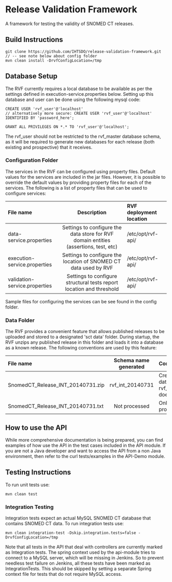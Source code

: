Release Validation Framework
============================
A framework for testing the validity of SNOMED CT releases.

Build Instructions
------------------
```
git clone https://github.com/IHTSDO/release-validation-framework.git
// -- see note below about config folder
mvn clean install -DrvfConfigLocation=/tmp
```

Database Setup
------------------
The RVF currently requires a local database to be available as per the settings defined in execution-service.properties below.
Setting up this database and user can be done using the following mysql code:
```
CREATE USER 'rvf_user'@'localhost' 
// alternatively more secure: CREATE USER 'rvf_user'@'localhost' IDENTIFIED BY 'password_here';

GRANT ALL PRIVILEGES ON *.* TO 'rvf_user'@'localhost';
```
The rvf_user should not be restricted to the rvf_master database schema, as it will be required to generate new databases for each release (both existing and prospective) that it receives.
### Configuration Folder
The services in the RVF can be configured using property files. Default values for the services are included in the jar 
files. However, it is possible to override the default values by providing property files for each of the services. 
The following is a list of property files that can be used to configure services:

|File name | Description | RVF deployment location |
|:------------- |:-------------:|:-----|
data-service.properties | Settings to configure the data store for RVF domain entities (assertions, test, etc) | /etc/opt/rvf-api/ |
execution-service.properties | Settings to configure the location of SNOMED CT data used by RVF | /etc/opt/rvf-api/ |
validation-service.properties | Settings to configure structural tests report location and threshold |  /etc/opt/rvf-api/ |

Sample files for configuring the services can be see found in the config folder.

### Data Folder
The RVF provides a convenient feature that allows published releases to be uploaded and stored to a designated 'sct data' 
folder. During startup, the RVF unzips any published release in this folder and loads it into a database as a known release. 
The following conventions are used by this feature:

|File name | Schema name generated | Comment |
|:------------- |:-------------:|:-----|
SnomedCT\_Release\_INT\_20140731.zip | rvf\_int\_20140731 | Created if database named rvf\_int\_20140731 does not exist |
SnomedCT\_Release\_INT\_20140731.txt | Not processed | Only zip files are processed |

How to use the API
--------------------
While more comprehensive documentation is being prepared, you can find examples of how use the API in the test cases 
included in the API module. If you are not a Java developer and want to access the API from a non Java environment, 
then refer to the curl tests/examples in the API-Demo module.

Testing Instructions
--------------------
To run unit tests use: 
```
mvn clean test
```

### Integration Testing
Integration tests expect an actual MySQL SNOMED CT database that contains SNOMED CT data. To run integration tests use: 
```
mvn clean integration-test -Dskip.integration.tests=false - DrvfConfigLocation=/tmp
```

Note that all tests in the API that deal with controllers are currently marked as Integration tests. The spring context
used by the api-module tries to connect to a MySQL server, which will be missing in Jenkins. So to prevent needless test
failure on Jenkins, all these tests have been marked as IntegrationTests. This should be skipped by setting a separate 
Spring context file for tests that do not require MySQL access.

